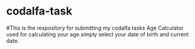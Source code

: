 # codalfa-task
#This is the respository for submitting my codalfa tasks
Age Calculator used for calculating your age.simply select your date of birth and current date.
